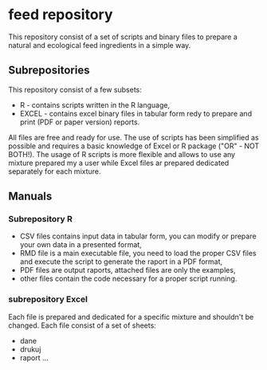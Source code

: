 # feed repository
This repository consist of a set of scripts and binary files to prepare a natural and ecological feed ingredients in a simple way. 
## Subrepositories
This repository consist of a few subsets:
 - R - contains scripts written in the R language,
 - EXCEL - contains excel binary files in tabular form redy to prepare and print (PDF or paper version) reports.

All files are free and ready for use. The use of scripts has been simplified as possible and requires a basic knowledge of Excel or R package ("OR" - NOT BOTH!).
The usage of R scripts is more flexible and allows to use any mixture prepared my a user while Excel files ar prepared dedicated separately for each mixture.

## Manuals
### Subrepository R
- CSV files contains input data in tabular form, you can modify or prepare your own data in a presented format,
- RMD file is a main executable file, you need to load the proper CSV files and execute the script to generate the raport in a PDF format,
- PDF files are output raports, attached files are only the examples,
- other files contain the code necessary for a proper script running.


### subrepository Excel
Each file is prepared and dedicated for a specific mixture and shouldn't be changed. Each file consist of a set of sheets:
- dane
- drukuj
- raport ...


